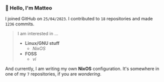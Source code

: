### 👋 Hello, I'm Matteo

I joined GitHub on `25/04/2023`.
I contributed to `18` repositories and made `1236` commits.

> I am interested in ...
> 
> - **Linux/GNU stuff**
>     - *NixOS*
> - **FOSS**
>   - *vi*

And currently, I am writing my own **NixOS** configuration. It's somewhere in one of my `7` repositories, if you are *wondering*.
